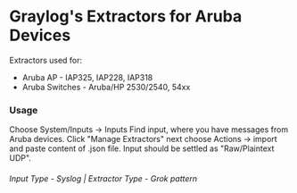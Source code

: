 Graylog's Extractors for Aruba Devices
======================================

Extractors used for:
* Aruba AP - IAP325, IAP228, IAP318
* Aruba Switches - Aruba/HP 2530/2540, 54xx

### Usage

Choose System/Inputs -> Inputs
Find input, where you have messages from Aruba devices.
Click "Manage Extractors" next choose Actions -> import and paste content of .json file.
Input should be settled as "Raw/Plaintext UDP".

###### Input Type - Syslog | Extractor Type - Grok pattern ###
